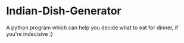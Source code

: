 # Indian-Dish-Generator
A python program which can help you decide what to eat for dinner, if you're indecisive :)

